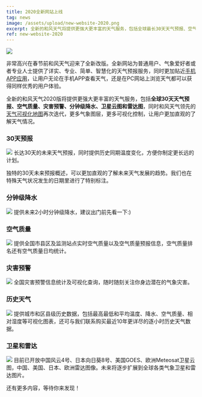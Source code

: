 ```yaml
---
title: 2020全新网站上线
tag: news
image: /assets/upload/new-website-2020.png
excerpt: 全新的和风天气将提供更强大更丰富的天气服务，包括全球最长30天天气预报、空气质量、灾害预警、分钟级降水、卫星云图和雷达图，同时和风天气领先的天气可视化地图再次迭代，更多气象图层，更多可视化控制，让用户更加直观的了解天气情况。
ref: new-website-2020
---
```


![](/assets/upload/new-website-2020.png)

非常高兴在春节前和风天气迎来了全新改版。全新网站为普通用户、气象爱好者或者专业人士提供了详实、专业、简单、智慧化的天气预报服务，同时更加贴近[手机APP应用](/app)，让用户无论在手机APP查看天气，还是在PC网站上浏览天气都可以获得同样优秀的用户体验。

全新的和风天气2020版将提供更强大更丰富的天气服务，包括**全球30天天气预报、空气质量、灾害预警、分钟级降水、卫星云图和雷达图**，同时和风天气领先的[天气可视化地图](https://map.qweather.com)再次迭代，更多气象图层，更多可视化控制，让用户更加直观的了解天气情况。

### 30天预报

![](/assets/upload/new-website-2020-30d.png)
长达30天的未来天气预报，同时提供历史同期温度变化，方便你制定更长远的计划。

独特的30天未来预报概述，可以更加直观的了解未来天气发展的趋势。我们也在特殊天气状况发生的日期里进行了特别标注。

### 分钟级降水
![](/assets/upload/new-website-2020-rain.png)
提供未来2小时分钟级降水，建议出门前先看一下:)

### 空气质量
![](/assets/upload/new-website-2020-air.png)
提供全国市县区及监测站点实时空气质量以及空气质量预报信息，空气质量排名还有空气质量日均统计。

### 灾害预警
![](/assets/upload/new-website-2020-alarm.png)
全国灾害预警信息统计及可视化查询，随时随刻关注你身边潜在的气象灾害。

### 历史天气
![](/assets/upload/new-website-2020-his.png)
提供城市和区县级历史数据，包括最高最低和平均温度、降水、空气质量、相对湿度等可视化图表，还可与我们联系购买最近10年更详尽的逐小时历史天气数据。

### 卫星和雷达
![](/assets/upload/new-website-2020-imagery.jpg)
目前已开放中国风云4号、日本向日葵8号、美国GOES、欧洲Meteosat卫星云图，中国、美国、日本、欧洲雷达图像。未来将逐步扩展到全球各类气象卫星和雷达图片。

还有更多内容，等待你来发现！


